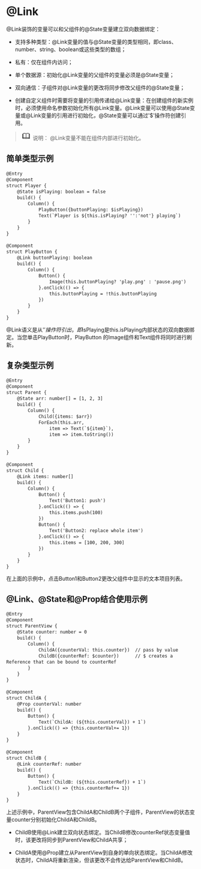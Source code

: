 # @Link

@Link装饰的变量可以和父组件的@State变量建立双向数据绑定：


- 支持多种类型：@Link变量的值与@State变量的类型相同，即class、number、string、boolean或这些类型的数组；

- 私有：仅在组件内访问；

- 单个数据源：初始化@Link变量的父组件的变量必须是@State变量；

- 双向通信：子组件对@Link变量的更改将同步修改父组件的@State变量；

- 创建自定义组件时需要将变量的引用传递给@Link变量：在创建组件的新实例时，必须使用命名参数初始化所有@Link变量。@Link变量可以使用@State变量或@Link变量的引用进行初始化，@State变量可以通过'$'操作符创建引用。


> ![icon-note.gif](public_sys-resources/icon-note.gif) 说明：
> @Link变量不能在组件内部进行初始化。


## 简单类型示例

```
@Entry
@Component
struct Player {
    @State isPlaying: boolean = false
    build() {
        Column() {
            PlayButton({buttonPlaying: $isPlaying})
            Text(`Player is ${this.isPlaying? '':'not'} playing`)
        }
    }
}

@Component
struct PlayButton {
    @Link buttonPlaying: boolean
    build() {
        Column() {
            Button() {
                Image(this.buttonPlaying? 'play.png' : 'pause.png')
            }.onClick(() => {
                this.buttonPlaying = !this.buttonPlaying
            })
        }
    }
}
```

@Link语义是从'$'操作符引出，即$isPlaying是this.isPlaying内部状态的双向数据绑定。当您单击PlayButton时，PlayButton 的Image组件和Text组件将同时进行刷新。


## 复杂类型示例

```
@Entry
@Component
struct Parent {
    @State arr: number[] = [1, 2, 3]
    build() {
        Column() {
            Child({items: $arr})
            ForEach(this.arr,
                item => Text(`${item}`),
                item => item.toString())
        }
    }
}

@Component
struct Child {
    @Link items: number[]
    build() {
        Column() {
            Button() {
                Text('Button1: push')
            }.onClick(() => {
                this.items.push(100)
            })
            Button() {
                Text('Button2: replace whole item')
            }.onClick(() => {
                this.items = [100, 200, 300]
            })
        }
    }
}
```

在上面的示例中，点击Button1和Button2更改父组件中显示的文本项目列表。


## @Link、@State和@Prop结合使用示例

```
@Entry
@Component
struct ParentView {
    @State counter: number = 0
    build() {
        Column() {
            ChildA({counterVal: this.counter})  // pass by value
            ChildB({counterRef: $counter})      // $ creates a Reference that can be bound to counterRef
        }
    }
}

@Component
struct ChildA {
    @Prop counterVal: number
    build() {
        Button() {
            Text(`ChildA: (${this.counterVal}) + 1`)
        }.onClick(() => {this.counterVal+= 1})
    }
}

@Component
struct ChildB {
    @Link counterRef: number
    build() {
        Button() {
            Text(`ChildB: (${this.counterRef}) + 1`)
        }.onClick(() => {this.counterRef+= 1})
    }
}
```

上述示例中，ParentView包含ChildA和ChildB两个子组件，ParentView的状态变量counter分别初始化ChildA和ChildB。

- ChildB使用@Link建立双向状态绑定。当ChildB修改counterRef状态变量值时，该更改将同步到ParentView和ChildA共享；

- ChildA使用@Prop建立从ParentView到自身的单向状态绑定。当ChildA修改状态时，ChildA将重新渲染，但该更改不会传达给ParentView和ChildB。
